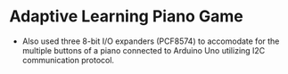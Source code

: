 # Adaptive Learning Piano Game

- Also used three 8-bit I/O expanders (PCF8574) to accomodate for the multiple buttons of a piano connected to Arduino Uno utilizing I2C communication protocol.
